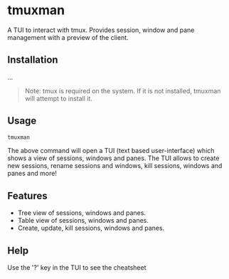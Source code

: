 # tmuxman

A TUI to interact with tmux. Provides session, window and pane management with a preview of the client.

## Installation

...

>Note: tmux is required on the system. If it is not installed, tmuxman will attempt to install it.

## Usage

```bash
tmuxman
```

The above command will open a TUI (text based user-interface) which shows a view of sessions, windows and panes. The TUI allows to create new sessions, rename sessions and windows, kill sessions, windows and panes and more!

## Features

- Tree view of sessions, windows and panes.
- Table view of sessions, windows and panes.
- Create, update, kill sessions, windows and panes.

## Help

Use the '?' key in the TUI to see the cheatsheet
